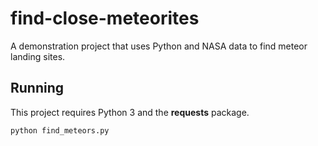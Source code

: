 # find-close-meteorites

A demonstration project that uses Python and NASA data to find meteor landing sites.

## Running

This project requires Python 3 and the **requests** package.

`python find_meteors.py`
